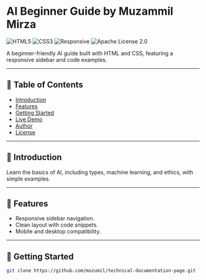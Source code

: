 # AI Beginner Guide by Muzammil Mirza

![HTML5](https://img.shields.io/badge/HTML5-E34F26?style=for-the-badge&logo=html5&logoColor=white)
![CSS3](https://img.shields.io/badge/CSS3-1572B6?style=for-the-badge&logo=css3&logoColor=white)
![Responsive](https://img.shields.io/badge/Responsive-Design-blue?style=for-the-badge)
![Apache License 2.0](https://img.shields.io/badge/License-Apache_2.0-yellow?style=for-the-badge)

A beginner-friendly AI guide built with HTML and CSS, featuring a responsive sidebar and code examples.

---

## 📌 Table of Contents

- [Introduction](#introduction)
- [Features](#features)
- [Getting Started](#getting-started)
- [Live Demo](#live-demo)
- [Author](#author)
- [License](#license)

---

## 📖 Introduction

Learn the basics of AI, including types, machine learning, and ethics, with simple examples.

---

## 🚀 Features

- Responsive sidebar navigation.
- Clean layout with code snippets.
- Mobile and desktop compatibility.

---

## 📂 Getting Started

```bash
git clone https://github.com/mozumil/technical-documentation-page.git